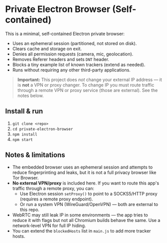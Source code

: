 # Private Electron Browser (Self-contained)

This is a minimal, self-contained Electron private browser:

- Uses an ephemeral session (partitioned, not stored on disk).
- Clears cache and storage on exit.
- Denies all permission requests (camera, mic, geolocation).
- Removes Referer headers and sets `DNT` header.
- Blocks a tiny example list of known trackers (extend as needed).
- Runs without requiring any other third-party applications.

> **Important:** This project does *not* change your external IP address — it is **not** a VPN or proxy changer. To change IP you must route traffic through a remote VPN or proxy service (those are external). See the notes below.

## Install & run
1. `git clone <repo>`
2. `cd private-electron-browser`
3. `npm install`
4. `npm start`

## Notes & limitations
- The embedded browser uses an ephemeral session and attempts to reduce fingerprinting and leaks, but it is not a full privacy browser like Tor Browser.
- **No external VPN/proxy** is included here. If you want to route this app's traffic through a remote proxy, you can:
  - Use Electron session `setProxy()` to point to a SOCKS5/HTTP proxy (requires a remote proxy endpoint).
  - Or run a system VPN (WireGuard/OpenVPN) — both are external to this repo.
- WebRTC may still leak IP in some environments — the app tries to reduce it with flags but not all Chromium builds behave the same. Use a network-level VPN for full IP hiding.
- You can extend the `blockedHosts` list in `main.js` to add more tracker hosts.
